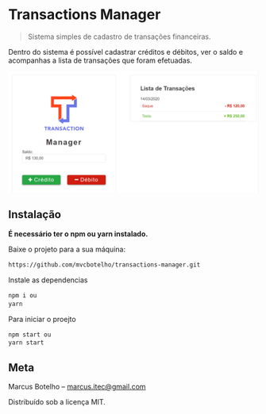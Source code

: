 # Transactions Manager

> Sistema simples de cadastro de transações financeiras.

Dentro do sistema é possível cadastrar créditos e débitos, ver o saldo e acompanhas a lista de transações que foram efetuadas.

![](./src/assets/Image/TM-imagem.png)

## Instalação

**É necessário ter o npm ou yarn instalado.**

Baixe o projeto para a sua máquina:

```sh
https://github.com/mvcbotelho/transactions-manager.git
```

Instale as dependencias

```sh
npm i ou
yarn
```

Para iniciar o proejto

```sh
npm start ou
yarn start
```

## Meta

Marcus Botelho – marcus.itec@gmail.com

Distribuído sob a licença MIT.
